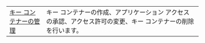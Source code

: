 |  |  |
|---------|---------|
| [キー コンテナーの管理][1] | キー コンテナーの作成、アプリケーション アクセスの承認、アクセス許可の変更、キー コンテナーの削除を行います。 |

[1]: https://azure.microsoft.com/en-us/resources/samples/key-vault-java-manage-key-vaults/